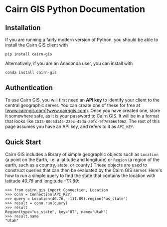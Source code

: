 # Cairn GIS Python Documentation

## Installation

If you are running a fairly modern version of Python, you should be able to install the Cairn GIS client with

    pip install cairn-gis

Alternatively, if you are an Anaconda user, you can install with

    conda install cairn-gis


## Authentication

To use Cairn GIS, you will first need an **API key** to identify your client to the central geographic server.
You can create one of these for free at [www.cairngis.com](www.cairngis.com). Once you have created one,
store it somewhere safe, as it is your password to Cairn GIS. It will be in a format that looks like
`CGIS-80c6d145-22ec-45da-a0fc-9f7e8666f062`. The rest of this page assumes you have an API key, and refers
to it as `API_KEY`.


## Quick Start

Cairn GIS includes a library of simple geographic objects such as `Location` (a point on the Earth, i.e. a
latitude and longitude) or `Region` (a region of the earth, such as a country, state, or county.) These
objects are used to construct queries that can then be evaluated by the Cairn GIS server. Here's how to
run a simple query to find the state that contains the location with latitude *40.76* and longitude *-111.89*:

    >>> from cairn_gis import Connection, Location
    >>> conn = Connection(API_KEY)
    >>> query = Location(40.76, -111.89).region('us_state')
    >>> result = conn.run(query)
    >>> result
    Region(type="us_state", key="UT", name="Utah")
    >>> result.name
    "Utah"
